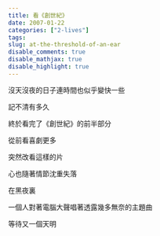 ```yaml
---
title: 看《創世紀》
date: 2007-01-22
categories: ["2-lives"]
tags: 
slug: at-the-threshold-of-an-ear
disable_comments: true
disable_mathjax: true
disable_highlight: true
---
```



沒天沒夜的日子連時間也似乎變快一些

記不清有多久

終於看完了《創世紀》的前半部分

從前看喜劇更多

突然改看這樣的片

心也隨著情節沈重失落

在黑夜裏

一個人對著電腦大聲唱著透露幾多無奈的主題曲

等待又一個天明